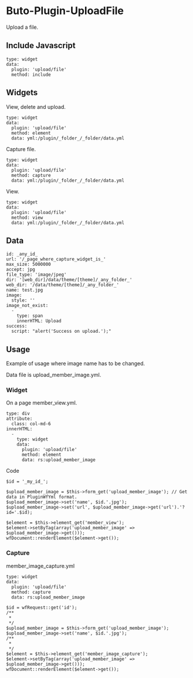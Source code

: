 # Buto-Plugin-UploadFile
Upload a file.



## Include Javascript

```
type: widget
data:
  plugin: 'upload/file'
  method: include
```



## Widgets

View, delete and upload.
```
type: widget
data:
  plugin: 'upload/file'
  method: element
  data: yml:/plugin/_folder_/_folder/data.yml
```
Capture file.
```
type: widget
data:
  plugin: 'upload/file'
  method: capture
  data: yml:/plugin/_folder_/_folder/data.yml
```
View.
```
type: widget
data:
  plugin: 'upload/file'
  method: view
  data: yml:/plugin/_folder_/_folder/data.yml
```



## Data
```
id: _any_id_
url: '/_page_where_capture_widget_is_'
max_size: 5000000
accept: jpg
file_type: 'image/jpeg'
dir: '[web_dir]/data/theme/[theme]/_any_folder_'
web_dir: '/data/theme/[theme]/_any_folder_'
name: test.jpg
image:
  style: ''
image_not_exist:
  -
    type: span
    innerHTML: Upload
success:
  script: "alert('Success on upload.');"
```



## Usage

Example of usage where image name has to be changed.

Data file is upload_member_image.yml.

### Widget
On a page member_view.yml.
```
type: div
attribute:
  class: col-md-6
innerHTML:
  -
    type: widget
    data:
      plugin: 'upload/file'
      method: element
      data: rs:upload_member_image
```

Code

```
$id = '_my_id_';

$upload_member_image = $this->form_get('upload_member_image'); // Get data in PluginWfYml format.
$upload_member_image->set('name', $id.'.jpg');
$upload_member_image->set('url', $upload_member_image->get('url').'?id='.$id);

$element = $this->element_get('member_view');
$element->setByTag(array('upload_member_image' => $upload_member_image->get()));
wfDocument::renderElement($element->get());
```

### Capture

member_image_capture.yml

```
type: widget
data:
  plugin: 'upload/file'
  method: capture
  data: rs:upload_member_image
```



```
$id = wfRequest::get('id');
/**
 * 
 */
$upload_member_image = $this->form_get('upload_member_image');
$upload_member_image->set('name', $id.'.jpg');
/**
 * 
 */
$element = $this->element_get('member_image_capture');
$element->setByTag(array('upload_member_image' => $upload_member_image->get()));
wfDocument::renderElement($element->get());
```



